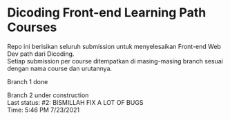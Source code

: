 # Dicoding Front-end Learning Path Courses

Repo ini berisikan seluruh submission untuk menyelesaikan Front-end Web Dev path dari Dicoding.  
Setiap submission per course ditempatkan di masing-masing branch sesuai dengan nama course dan urutannya.

Branch 1 done

Branch 2 under construction  
Last status: #2: BISMILLAH FIX A LOT OF BUGS  
Time: 5:46 PM 7/23/2021  